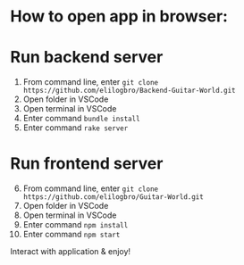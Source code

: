 # How to open app in browser:

# Run backend server
1. From command line, enter `git clone https://github.com/elilogbro/Backend-Guitar-World.git`
2. Open folder in VSCode
3. Open terminal in VSCode
4. Enter command `bundle install`
5. Enter command `rake server`

# Run frontend server
6. From command line, enter `git clone https://github.com/elilogbro/Guitar-World.git`
7. Open folder in VSCode
8. Open terminal in VSCode
9. Enter command `npm install`
10. Enter command `npm start`

Interact with application & enjoy!
